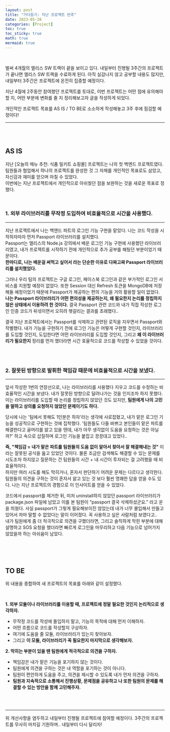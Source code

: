 ```yaml
---
layout: post
title: "가다듬기: 지난 프로젝트 반추"
date: 2023-05-28
categories: [Project]
toc: true
toc_sticky: true
math: true
mermaid: true
---
```


<br>

벌써 4개월의 엘리스 SW 트랙이 끝을 보이고 있다. 내일부터 진행될 3주간의 프로젝트가 끝나면 엘리스 SW 트랙을 수료하게 된다. 아직 실감나지 않고 공부할 내용도 많지만, 내일부터 3주간은 프로젝트에 온전히 집중할 예정이다.  

지난 4월에 2주동안 참여했던 프로젝트를 토대로, 이번 프로젝트는 어떤 점에 유의해야 할 지, 어떤 부분에 변화를 줄 지 정리해보고자 글을 작성하게 되었다.  

개인적인 프로젝트 목표를 AS IS / TO BE로 소소하게 작성해놓고 3주 후에 점검할 예정이다!

---

<br>
<br>

## **AS IS**

지난 [오늘의 메뉴 추천: 식품 밀키트 쇼핑몰] 프로젝트는 나의 첫 백엔드 프로젝트였다. 팀원들과 협업해서 하나의 프로젝트를 완성한 것 그 자체를 개인적인 목표로도 삼았고, 자신감과 재미를 얻으며 마칠 수 있었다.  
이번에는 지난 프로젝트에서 개인적으로 아쉬웠던 점을 보완하는 것을 새로운 목표로 정했다.

<br>

### **1. 외부 라이브러리를 무작정 도입하여 비효율적으로 시간을 사용했다.**

---

지난 프로젝트에서 나는 백엔드 파트의 로그인 기능 구현을 맡았다. 나는 코드 작성을 시작하자마자 먼저 Passport 라이브러리를 설치했다.  
Passport는 엘리스의 Node.js 강의에서 배운 로그인 기능 구현에 사용했던 라이브러리였고, 내가 프로젝트를 시작하기 전에 개인적으로 추가 공부를 해뒀던 부분이었기 때문이다.  
**한마디로, 나는 배운걸 써먹고 싶어서 라는 단순한 이유로 다짜고짜 Passport 라이브러리를 설치했었다.**

그러나 우리 팀의 프로젝트는 구글 로그인, 페이스북 로그인과 같은 부가적인 로그인 서비스를 지원할 예정이 없었다. 또한 Session 대신 Refresh 토큰을 MongoDB에 저장해둘 예정이었기 때문에 Passport가 제공하는 편의 기능을 거의 활용할 일이 없었다. **나는 Passport 라이브러리가 어떤 편의성을 제공하는지, 왜 필요한지 논리를 정립하지 않은 상태에서 이용하려 한 것이다.** 결국 Passport 관련 코드와 내가 직접 작성한 로그인 인증 코드가 뒤섞이면서 오히려 헷갈리는 결과를 초래했다..

결국 지난 프로젝트에서는 Passport를 삭제하고 관련된 로직을 지우면서 Passport와 작별했다. 내가 기능을 구현하기 전에 로그인 기능은 어떻게 구현할 것인지, 라이브러리를 도입할 것인지, 도입한다면 어떤 라이브러리를 도입할 것인지, 그리고 **왜 이 라이브러리가 필요한지** 정리를 먼저 했더라면 시간 효율적으로 코드를 작성할 수 있었을 것이다.

<br>
<br>

### **2. 잘못된 방향으로 발휘한 책임감 때문에 비효율적으로 시간을 보냈다.**

---

앞서 작성한 1번의 연장선으로, 나는 라이브러리를 사용했다 지우고 코드를 수정하는 비효율적인 시간을 보냈다. 내가 잘못된 방향으로 달려나가는 것을 인지조차 하지 못했다. 이는 라이브러리를 도입할 때 논리를 정립하지 않았던 것도 있지만, **팀원에게 나의 고민을 말하고 상의를 요청하지 않았던 문제이기도 하다.**

당시에 나는 '팀에서 못해도 1인분은 하자'라는 생각에 사로잡혔고, 내가 맡은 로그인 기능을 성공적으로 구현하는 것에 집착했다. '팀원들도 다들 바쁘고 본인들이 맡은 파트를 해결한다고 골머리를 앓고 있을 텐데, 내가 아무 생각없이 도움을 요청하는 것은 아닐까?' 하고 속으로 삽질하며 로그인 기능을 붙잡고 끙끙대고 있었다..

**즉, "책임감 = 내가 맡은 파트를 팀원들의 도움 없이 알아서 찾아서 잘 해결해내는 것"** 이라는 잘못된 공식을 읊고 있었던 것이다. 물론 조금만 검색해도 해결할 수 있는 문제를 시도조차 하지않고 질문하는 건 팀원들의 시간 + 내 시간이 투자되는 걸 고려했을 때 비효율적이다.  
하지만 여러 시도를 해도 막히거나, 혼자서 판단하기 어려운 문제는 다르다고 생각한다. 팀원들의 의견을 구하는 것이 혼자서 앓고 있는 것 보다 훨씬 명쾌한 답을 얻을 수도 있다. 나는 지난 프로젝트의 경험으로 이 인사이트를 얻을 수 있었다.

코드에서 passport를 제거한 뒤, 미처 uninstall하지 않았던 passport 라이브러리가 package.json 파일에 남았고 이를 본 팀원이 "passport 결국 삭제하셨군요." 라고 운을 띄웠다. 사실 passport가 그렇게 필요해보이진 않았는데 내가 너무 몰입해서 만들고 있어서 차마 말할 수 없었다는 말이 이어졌다. 꼭 사용하고 싶은 사람처럼 보였다고..  
내가 팀원에게 좀 더 적극적으로 의견을 구했더라면, 그리고 솔직하게 막힌 부분에 대해 설명하고 SOS 요청을 했더라면 빠르게 로그인을 마무리하고 다음 기능으로 넘어가지 않았을까 하는 아쉬움이 남았다.

<br>
<br>
<br>

## **TO BE**

위 내용을 종합하여 새 프로젝트의 목표를 아래와 같이 설정했다.

<br>

**1. 외부 모듈이나 라이브러리를 이용할 때, 프로젝트에 정말 필요한 것인지 논리적으로 생각하자.**

- 무작정 코드를 작성에 돌입하지 말고, 기능의 목적에 대해 먼저 이해하자.
- 어떤 흐름으로 코드를 작성할지 구상하자.
- 여기에 도움을 줄 모듈, 라이브러리가 있는지 찾아보자.
- 그리고 **이 모듈, 라이브러리가 꼭 필요한지 마지막으로 생각해보자.**

**2. 막히는 부분이 있을 땐 팀원에게 적극적으로 의견을 구하자.**

- 책임감은 내가 맡은 기능을 포기하지 않는 것이다.
- 팀원에게 의견을 구하는 것은 내 역할을 포기하는 것이 아니다.
- 팀원이 편안하게 도움을 주고, 의견을 제시할 수 있도록 내가 먼저 의견을 구하자.
- **팀원과 지속적으로 소통해서 진행상황, 문제점을 공유하고 나 또한 팀원의 문제를 해결할 수 있는 방안을 함께 고민해주자.**

<br>
<br>

---

위 개선사항을 염두하고 내일부터 진행될 프로젝트에 참여할 예정이다. 3주간의 프로젝트를 무사히 마치길 기원하며.. 내일부터 다시 달리자!

